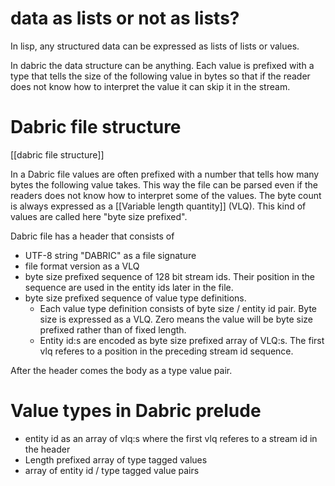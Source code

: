 # data as lists or not as lists?
In lisp, any structured data can be expressed as lists of lists or values.

In dabric the data structure can be anything. Each value is prefixed with a type that tells the size of the following value in bytes so that if the reader does not know how to interpret the value it can skip it in the stream.

# Dabric file structure
[[dabric file structure]]

In a Dabric file values are often prefixed with a number that tells how many bytes the following value takes. This way the file can be parsed even if the readers does not know how to interpret some of the values. The byte count is always expressed as a [[Variable length quantity]] (VLQ). This kind of values are called here "byte size prefixed".

Dabric file has a header that consists of
- UTF-8 string "DABRIC" as a file signature
- file format version as a VLQ
- byte size prefixed sequence of 128 bit stream ids. Their position in the sequence are used in the entity ids later in the file.
- byte size prefixed sequence of value type definitions.
	- Each value type definition consists of byte size / entity id pair. Byte size is expressed as a VLQ. Zero means the value will be byte size prefixed rather than of fixed length.
	- Entity id:s are encoded as byte size prefixed array of VLQ:s. The first vlq referes to a position in the preceding stream id sequence.

After the header comes the body as a type value pair.

# Value types in Dabric prelude
- entity id as an array of vlq:s where the first vlq referes to a stream id in the header
- Length prefixed array of type tagged values
- array of entity id / type tagged value pairs